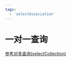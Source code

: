 ```yaml
---
tags:
  - 'selectAssociation'
---
```


# 一对一查询

[参考对多查询(selectCollection)](./selectCollection.html)
